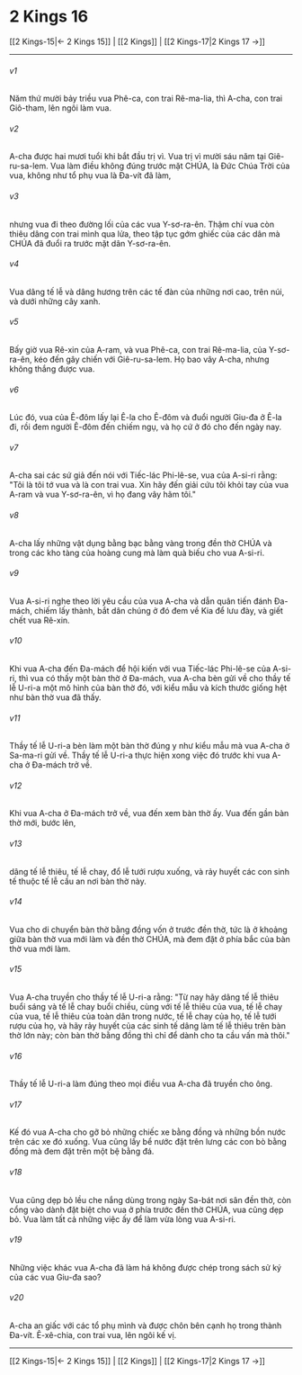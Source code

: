 # 2 Kings 16

[[2 Kings-15|← 2 Kings 15]] | [[2 Kings]] | [[2 Kings-17|2 Kings 17 →]]
***



###### v1 
Năm thứ mười bảy triều vua Phê-ca, con trai Rê-ma-lia, thì A-cha, con trai Giô-tham, lên ngôi làm vua. 

###### v2 
A-cha được hai mươi tuổi khi bắt đầu trị vì. Vua trị vì mười sáu năm tại Giê-ru-sa-lem. Vua làm điều không đúng trước mặt CHÚA, là Đức Chúa Trời của vua, không như tổ phụ vua là Đa-vít đã làm, 

###### v3 
nhưng vua đi theo đường lối của các vua Y-sơ-ra-ên. Thậm chí vua còn thiêu dâng con trai mình qua lửa, theo tập tục gớm ghiếc của các dân mà CHÚA đã đuổi ra trước mặt dân Y-sơ-ra-ên. 

###### v4 
Vua dâng tế lễ và dâng hương trên các tế đàn của những nơi cao, trên núi, và dưới những cây xanh. 

###### v5 
Bấy giờ vua Rê-xin của A-ram, và vua Phê-ca, con trai Rê-ma-lia, của Y-sơ-ra-ên, kéo đến gây chiến với Giê-ru-sa-lem. Họ bao vây A-cha, nhưng không thắng được vua. 

###### v6 
Lúc đó, vua của Ê-đôm lấy lại Ê-la cho Ê-đôm và đuổi người Giu-đa ở Ê-la đi, rồi đem người Ê-đôm đến chiếm ngụ, và họ cứ ở đó cho đến ngày nay. 

###### v7 
A-cha sai các sứ giả đến nói với Tiếc-lác Phi-lê-se, vua của A-si-ri rằng: "Tôi là tôi tớ vua và là con trai vua. Xin hãy đến giải cứu tôi khỏi tay của vua A-ram và vua Y-sơ-ra-ên, vì họ đang vây hãm tôi." 

###### v8 
A-cha lấy những vật dụng bằng bạc bằng vàng trong đền thờ CHÚA và trong các kho tàng của hoàng cung mà làm quà biếu cho vua A-si-ri. 

###### v9 
Vua A-si-ri nghe theo lời yêu cầu của vua A-cha và dẫn quân tiến đánh Đa-mách, chiếm lấy thành, bắt dân chúng ở đó đem về Kia để lưu đày, và giết chết vua Rê-xin. 

###### v10 
Khi vua A-cha đến Đa-mách để hội kiến với vua Tiếc-lác Phi-lê-se của A-si-ri, thì vua có thấy một bàn thờ ở Đa-mách, vua A-cha bèn gửi về cho thầy tế lễ U-ri-a một mô hình của bàn thờ đó, với kiểu mẫu và kích thước giống hệt như bàn thờ vua đã thấy. 

###### v11 
Thầy tế lễ U-ri-a bèn làm một bàn thờ đúng y như kiểu mẫu mà vua A-cha ở Sa-ma-ri gửi về. Thầy tế lễ U-ri-a thực hiện xong việc đó trước khi vua A-cha ở Đa-mách trở về. 

###### v12 
Khi vua A-cha ở Đa-mách trở về, vua đến xem bàn thờ ấy. Vua đến gần bàn thờ mới, bước lên, 

###### v13 
dâng tế lễ thiêu, tế lễ chay, đổ lễ tưới rượu xuống, và rảy huyết các con sinh tế thuộc tế lễ cầu an nơi bàn thờ này. 

###### v14 
Vua cho di chuyển bàn thờ bằng đồng vốn ở trước đền thờ, tức là ở khoảng giữa bàn thờ vua mới làm và đền thờ CHÚA, mà đem đặt ở phía bắc của bàn thờ vua mới làm. 

###### v15 
Vua A-cha truyền cho thầy tế lễ U-ri-a rằng: "Từ nay hãy dâng tế lễ thiêu buổi sáng và tế lễ chay buổi chiều, cùng với tế lễ thiêu của vua, tế lễ chay của vua, tế lễ thiêu của toàn dân trong nước, tế lễ chay của họ, tế lễ tưới rượu của họ, và hãy rảy huyết của các sinh tế dâng làm tế lễ thiêu trên bàn thờ lớn này; còn bàn thờ bằng đồng thì chỉ để dành cho ta cầu vấn mà thôi." 

###### v16 
Thầy tế lễ U-ri-a làm đúng theo mọi điều vua A-cha đã truyền cho ông. 

###### v17 
Kế đó vua A-cha cho gỡ bỏ những chiếc xe bằng đồng và những bồn nước trên các xe đó xuống. Vua cũng lấy bể nước đặt trên lưng các con bò bằng đồng mà đem đặt trên một bệ bằng đá. 

###### v18 
Vua cũng dẹp bỏ lều che nắng dùng trong ngày Sa-bát nơi sân đền thờ, còn cổng vào dành đặt biệt cho vua ở phía trước đền thờ CHÚA, vua cũng dẹp bỏ. Vua làm tất cả những việc ấy để làm vừa lòng vua A-si-ri. 

###### v19 
Những việc khác vua A-cha đã làm há không được chép trong sách sử ký của các vua Giu-đa sao? 

###### v20 
A-cha an giấc với các tổ phụ mình và được chôn bên cạnh họ trong thành Đa-vít. Ê-xê-chia, con trai vua, lên ngôi kế vị.

***
[[2 Kings-15|← 2 Kings 15]] | [[2 Kings]] | [[2 Kings-17|2 Kings 17 →]]
